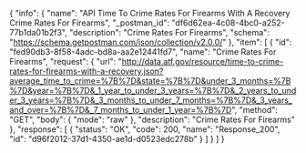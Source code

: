 {
  "info": {
    "name": "API Time To Crime Rates For Firearms With A Recovery Crime Rates For Firearms",
    "_postman_id": "df6d62ea-4c08-4bc0-a252-77b1da01b2f3",
    "description": "Crime Rates For Firearms",
    "schema": "https://schema.getpostman.com/json/collection/v2.0.0/"
  },
  "item": [
    {
      "id": "fed90db3-8f58-4adc-bd8a-aa2e12441fd7",
      "name": "Crime Rates For Firearms",
      "request": {
        "url": "http://data.atf.gov/resource/time-to-crime-rates-for-firearms-with-a-recovery.json?average_time_to_crime=%7B%7D&state=%7B%7D&under_3_months=%7B%7D&year=%7B%7D&_1_year_to_under_3_years=%7B%7D&_2_years_to_under_3_years=%7B%7D&_3_months_to_under_7_months=%7B%7D&_3_years_and_over=%7B%7D&_7_months_to_under_1_year=%7B%7D",
        "method": "GET",
        "body": {
          "mode": "raw"
        },
        "description": "Crime Rates For Firearms"
      },
      "response": [
        {
          "status": "OK",
          "code": 200,
          "name": "Response_200",
          "id": "d96f2012-37d1-4350-ae1d-d0523edc278b"
        }
      ]
    }
  ]
}